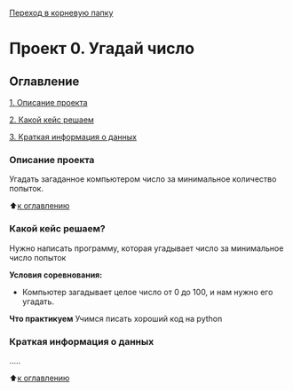 [Переход  в корневую папку](https://github.com/Cherant1976/sf_data_science/tree/main)

# Проект 0. Угадай число

## Оглавление
[1. Описание проекта](https://github.com/Cherant1976/sf_data_science/tree/main/Project0/README.md#Описание-проекта)

[2. Какой кейс решаем](https://github.com/Cherant1976/sf_data_science/tree/main/Project0/README.md#Какой-кейс-решаем)

[3. Краткая информация о данных](https://github.com/Cherant1976/sf_data_science/tree/main/Project0/README.md#Краткая-информация-о-данных)


### Описание проекта
Угадать загаданное компьютером число за минимальное количество попыток.

:arrow_up:[к оглавлению](https://github.com/Cherant1976/sf_data_science/tree/main/Project0/README.md#Оглавление)

### Какой кейс решаем?
Нужно написать программу, которая угадывает число за минимальное число попыток

**Условия соревнования:**
- Компьютер загадывает целое число от 0 до 100, и нам нужно его угадать.

**Что практикуем**
Учимся писать хороший код на python

### Краткая информация о данных
.....

:arrow_up:[к оглавлению](https://github.com/Cherant1976/sf_data_science/tree/main/Project0/README.md#Переход-в-корневую-папку)
